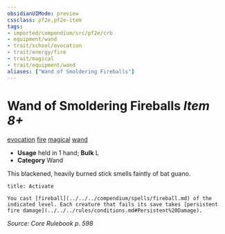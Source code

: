 ```yaml
---
obsidianUIMode: preview
cssclass: pf2e,pf2e-item
tags:
- imported/compendium/src/pf2e/crb
- equipment/wand
- trait/school/evocation
- trait/energy/fire
- trait/magical
- trait/equipment/wand
aliases: ["Wand of Smoldering Fireballs"]
---
```

# Wand of Smoldering Fireballs *Item 8+*  
[evocation](evocation.md)  [fire](fire.md)  [magical](magical.md)  [wand](wand.md)  

- **Usage** held in 1 hand; **Bulk** L
- **Category** Wand

This blackened, heavily burned stick smells faintly of bat guano.

```ad-embed-ability
title: Activate

You cast [fireball](../../../compendium/spells/fireball.md) of the indicated level. Each creature that fails its save takes [persistent fire damage](../../../rules/conditions.md#Persistent%20Damage).
```

*Source: Core Rulebook p. 598*
